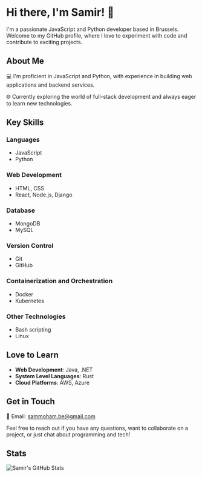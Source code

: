 # Hi there, I'm Samir! 👋

I'm a passionate JavaScript and Python developer based in Brussels. Welcome to my GitHub profile, where I love to experiment with code and contribute to exciting projects.

## About Me

💻 I'm proficient in JavaScript and Python, with experience in building web applications and backend services.

🌐 Currently exploring the world of full-stack development and always eager to learn new technologies.

## Key Skills

### Languages

-   JavaScript
-   Python

### Web Development

-   HTML, CSS
-   React, Node.js, Django

### Database

-   MongoDB
-   MySQL

### Version Control

-   Git
-   GitHub

### Containerization and Orchestration

-   Docker
-   Kubernetes

### Other Technologies

-   Bash scripting
-   Linux

## Love to Learn

-   **Web Development**: Java, .NET
-   **System Level Languages**: Rust
-   **Cloud Platforms**: AWS, Azure

## Get in Touch

📧 Email: [sammoham.be@gmail.com](mailto:sammoham.be@gmail.com)

Feel free to reach out if you have any questions, want to collaborate on a project, or just chat about programming and tech!

## Stats

![Samir's GitHub Stats](https://github-readme-stats.vercel.app/api?username=your-username&show_icons=true&hide_border=true)
